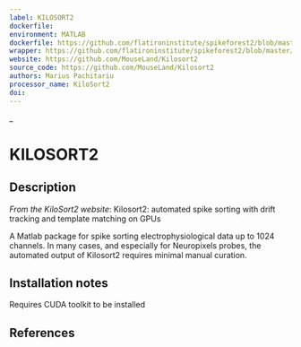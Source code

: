```yaml
---
label: KILOSORT2
dockerfile:
environment: MATLAB
dockerfile: https://github.com/flatironinstitute/spikeforest2/blob/master/spikeforest2/sorters/kilosort2/container/Dockerfile
wrapper: https://github.com/flatironinstitute/spikeforest2/blob/master/spikeforest2/sorters/kilosort2/_kilosort2.py
website: https://github.com/MouseLand/Kilosort2
source_code: https://github.com/MouseLand/Kilosort2
authors: Marius Pachitariu
processor_name: KiloSort2
doi:
---
```

_
# KILOSORT2

## Description

*From the KiloSort2 website*: Kilosort2: automated spike sorting with drift tracking and template matching on GPUs

A Matlab package for spike sorting electrophysiological data up to 1024 channels. In many cases, and especially for Neuropixels probes, the automated output of Kilosort2 requires minimal manual curation.

## Installation notes

Requires CUDA toolkit to be installed

## References
